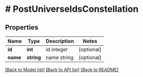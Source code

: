 # # PostUniverseIdsConstellation

## Properties

Name | Type | Description | Notes
------------ | ------------- | ------------- | -------------
**id** | **int** | id integer | [optional]
**name** | **string** | name string | [optional]

[[Back to Model list]](../../README.md#models) [[Back to API list]](../../README.md#endpoints) [[Back to README]](../../README.md)
